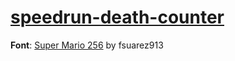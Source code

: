 # [speedrun-death-counter](https://tragicmuffin.github.io/speedrun-death-counter/)

**Font**: [Super Mario 256](https://www.dafont.com/super-mario-256.font) by fsuarez913
